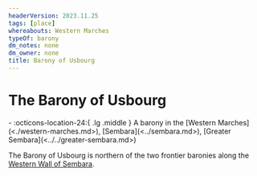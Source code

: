 ```yaml
---
headerVersion: 2023.11.25
tags: [place]
whereabouts: Western Marches
typeOf: barony
dm_notes: none
dm_owner: none
title: Barony of Usbourg
---
```

# The Barony of Usbourg
<div class="grid cards ext-narrow-margin ext-one-column" markdown>
-    :octicons-location-24:{ .lg .middle } A barony in the [Western Marches](<./western-marches.md>), [Sembara](<../sembara.md>), [Greater Sembara](<../../greater-sembara.md>)  
</div>


The Barony of Usbourg is northern of the two frontier baronies along the [Western Wall of Sembara](<./western-wall-of-sembara.md>). 